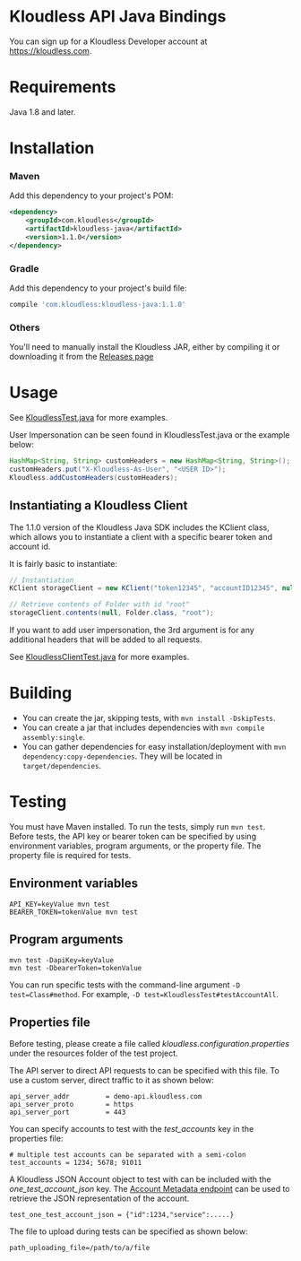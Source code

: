 # Kloudless API Java Bindings

You can sign up for a Kloudless Developer account at https://kloudless.com.

# Requirements

Java 1.8 and later.

# Installation

### Maven

Add this dependency to your project's POM:

```xml
<dependency>
    <groupId>com.kloudless</groupId>
    <artifactId>kloudless-java</artifactId>
    <version>1.1.0</version>
</dependency>
```

### Gradle

Add this dependency to your project's build file:

```groovy
compile 'com.kloudless:kloudless-java:1.1.0'
```

### Others

You'll need to manually install the Kloudless JAR, either by compiling it or
downloading it from the [Releases page](https://github.com/Kloudless/kloudless-java/releases/)

# Usage


See [KloudlessTest.java](https://github.com/Kloudless/kloudless-java/blob/master/test/com/kloudless/KloudlessTest.java)
for more examples.

User Impersonation can be seen found in KloudlessTest.java or the example below:

```java
HashMap<String, String> customHeaders = new HashMap<String, String>();
customHeaders.put("X-Kloudless-As-User", "<USER ID>");
Kloudless.addCustomHeaders(customHeaders);
```

## Instantiating a Kloudless Client

The 1.1.0 version of the Kloudless Java SDK includes the KClient class, which
allows you to instantiate a client with a specific bearer token and account id.

It is fairly basic to instantiate:

```java
// Instantiation
KClient storageClient = new KClient("token12345", "accountID12345", null);

// Retrieve contents of Folder with id "root"
storageClient.contents(null, Folder.class, "root");
```

If you want to add user impersonation, the 3rd argument is for any additional
headers that will be added to all requests.

See [KloudlessClientTest.java](https://github.com/Kloudless/kloudless-java/blob/master/test/com/kloudless/KloudlessClientTest.java) for more examples.


# Building


* You can create the jar, skipping tests, with `mvn install -DskipTests`.
* You can create a jar that includes dependencies with `mvn compile assembly:single`.
* You can gather dependencies for easy installation/deployment with `mvn dependency:copy-dependencies`.
  They will be located in `target/dependencies`.

# Testing

You must have Maven installed. To run the tests, simply run `mvn test`.
Before tests, the API key or bearer token can be specified by using environment 
variables, program arguments, or the property file. The property file is required
for tests.

## Environment variables

```
API_KEY=keyValue mvn test
BEARER_TOKEN=tokenValue mvn test
```

## Program arguments

```
mvn test -DapiKey=keyValue
mvn test -DbearerToken=tokenValue
```

You can run specific tests with the command-line argument `-D test=Class#method`.
For example, `-D test=KloudlessTest#testAccountAll`.

## Properties file

Before testing, please create a file called
*kloudless.configuration.properties* under the resources folder of the test
project.

The API server to direct API requests to can be specified with this file.
To use a custom server, direct traffic to it as shown below:

```
api_server_addr         = demo-api.kloudless.com 
api_server_proto        = https 
api_server_port         = 443 
```

You can specify accounts to test with the _test_accounts_ key in the properties
file:

```
# multiple test accounts can be separated with a semi-colon
test_accounts = 1234; 5678; 91011
```

A Kloudless JSON Account object to test with can be included with the
_one_test_account_json_ key.
The [Account Metadata endpoint](https://developers.kloudless.com/docs/v1/authentication#accounts-retrieve-an-account)
can be used to retrieve the JSON representation of the account.

```
test_one_test_account_json = {"id":1234,"service":.....}
```

The file to upload during tests can be specified as shown below:

```
path_uploading_file=/path/to/a/file
```
